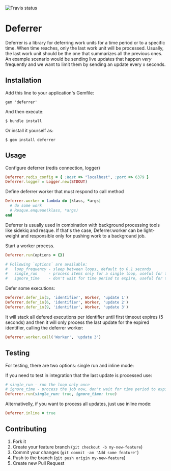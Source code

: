 ![Travis status](https://travis-ci.org/madmimi/deferrer.png)

# Deferrer

Deferrer is a library for deferring work units for a time period or to a specific time. When time reaches, only the last work unit will be processed. Usually, the last work unit should be the one that summarizes all the previous ones. An example scenario would be sending live updates that happen *very* frequently and we want to limit them by sending an update every x seconds.

## Installation

Add this line to your application's Gemfile:

```
gem 'deferrer'
```

And then execute:

```
$ bundle install
```

Or install it yourself as:

```
$ gem install deferrer
```


## Usage

Configure deferrer (redis connection, logger)

```ruby
Deferrer.redis_config = { :host => "localhost", :port => 6379 }
Deferrer.logger = Logger.new(STDOUT)
```


Define deferrer worker that must respond to call method

```ruby
Deferrer.worker = lambda do |klass, *args|
  # do some work
  # Resque.enqueue(klass, *args)
end
```

Deferrer is usually used in combination with background processing tools like sidekiq and resque. If that's the case, Deferrer.worker can be light-weight and responsible only for pushing work to a background job.


Start a worker process.

```ruby
Deferrer.run(options = {})

# Following `options` are available:
#   loop_frequency - sleep between loops, default to 0.1 seconds
#   single_run     - process items only for a single loop, useful for testing
#   ignore_time    - don't wait for time period to expire, useful for testing
```


Defer some executions:

```ruby
Deferrer.defer_in(5, 'identifier', Worker, 'update 1')
Deferrer.defer_in(6, 'identifier', Worker, 'update 2')
Deferrer.defer_in(9, 'identifier', Worker, 'update 3')
```


It will stack all defered executions per identifier until first timeout expires (5 seconds) and then it will only process the last update for the expired identifier, calling the deferrer worker:

```ruby
Deferrer.worker.call('Worker', 'update 3')
```


## Testing

For testing, there are two options: single run and inline mode:

If you need to test in integration that the last update is processed use:

```ruby
# single_run - run the loop only once
# ignore_time - process the job now, don't wait for time period to expire
Deferrer.run(single_run: true, ignore_time: true)
```

Alternativelly, if you want to process all updates, just use inline mode:

```ruby
Deferrer.inline = true
```

## Contributing

1. Fork it
2. Create your feature branch (`git checkout -b my-new-feature`)
3. Commit your changes (`git commit -am 'Add some feature'`)
4. Push to the branch (`git push origin my-new-feature`)
5. Create new Pull Request
